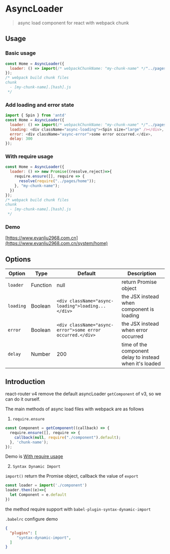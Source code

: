 # AsyncLoader

> async load component for react with webpack chunk

## Usage

### Basic usage

```javascript
const Home = AsyncLoader({
  loader: () => import(/* webpackChunkName: "my-chunk-name" */"../pages/home")
});
/* webpack build chunk files
chunk
  - [my-chunk-name].[hash].js
 */
```

### Add loading and error state

```javascript
import { Spin } from 'antd'
const Home = AsyncLoader({
  loader: () => import(/* webpackChunkName: "my-chunk-name" */"../pages/home"),
  loading: <div className="async-loading"><Spin size="large" /></div>,
  error: <div className="async-error">some error occurred.</div>,
  delay: 300
});
```

### <span id="requireUsage">With require usage</span>

```javascript
const Home = AsyncLoader({
  loader: () => new Promise((resolve,reject)=>{
    require.ensure([], require => {
      resolve(require("../pages/home"));
    }, "my-chunk-name");
  })
});
/* webpack build chunk files
chunk
  - [my-chunk-name].[hash].js
 */
```
### Demo

[https://www.evanliu2968.com.cn](https://www.evanliu2968.com.cn/system/home)

## Options

| Option   |   Type   |  Default |  Description |
|----------|----------|----------|--------------|
| `loader` | Function | null | return Promise object |
|`loading` | Boolean  |`<div className="async-loading">loading...</div>` | the JSX instead when component is loading |
| `error`  | Boolean  |`<div className="async-error">some error occurred.</div>` | the JSX instead when error occurred |
| `delay`  | Number   |  200 | time of the component delay to instead when it's loaded |

## Introduction

react-router v4 remove the default asyncLoader `getComponent` of v3, so we can do it ourself.

The main methods of async load files with webpack are as follows

1. `require.ensure`

```javascript
const Component = getComponent((callback) => {
  require.ensure([], require => {
    callback(null, require("./component").default);
  }, 'chunk-name');
});
```
Demo is [With require usage](#requireUsage)

2. `Syntax Dynamic Import`

`import()` return the Promise object, callback the value of `export`

```javascript
const loader = import('./component')
loader.then((e)=>{
  let Component = e.default
})
```
the method require support with `babel-plugin-syntax-dynamic-import`

`.babelrc` configure demo
```json
{
  "plugins": [
     "syntax-dynamic-import",
  ]
}
```
